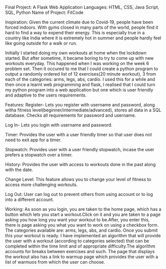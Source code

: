 Final Project: A Flask Web Application
Languages: HTML, CSS, Java Script, SQL, Python
Name of Project: FitCode

Inspiration:
Given the current climate due to Covid-19, people have been forced indoors. With
gyms closed in many parts of the world, people find it hard to find a way to expend
their energy. This is especially true in a country like India where it is extremely
hot in summer and people hardly feel like going outside for a walk or run.

Initially I started doing my own workouts at home when the lockdown started. But after sometime,
it became boring to try to come up with new workouts everyday. This happened when I was working on
the week 6 problem set. Then it occured to me that I could create a python program to output
a randomly ordered list of 12 exercises(20 minute workout), 3 from each of the categories: arms, legs, abs, cardio. I
used this for a while and then once a learnt web programming and flask, I realised that I could
turn my python program into a web application but one which is user friendly and adaptive to
the users requirements.

Features:
Register- Lets you register with username and password, along witha fitness level(beginner/intermediate/advanced),
stores all data in a SQL database. Checks all requirements for password and username.

Log In- Lets you login with username and password.

Timer: Provides the user with a user friendly timer so that user does not need to exit app for a timer.

Stopwatch: Provides user with a user friendly stopwatch, incase the user prefers a stopwatch over a timer.

History: Provides the user with access to workouts done in the past along with the date.

Change Level: This feature allows you to change your level of fitness to access more challenging workouts.

Log Out: User can log out to prevent others from using account or to log into a different account.

Working:
As soon as you login, you are taken to the home page, which has a button which lets you start
a workout.Click on it and you are taken to a page asking you how long you want your workout to be.After, you
enter this, there is page asking you what you want to work on using a checkbox form. The categories available are:
arms, legs, abs, and cardio. Once you submit this your workout is ready.
I have implemented an algorithm that will provide the user with a workout (according to categories selected) that
can be completed within the time limit and of appropriate difficulty.The algorithm accounts for breaks between
exercises and such.
The page that displays the workout also has a link to warmup page which provides the user with a list of warmuos from
which the user can choose.




